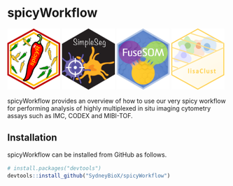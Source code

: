 # spicyWorkflow

<p float="left">
  <img src="https://github.com/SydneyBioX/SydneyBioXStickers/blob/main/spicyR/spicyR_standard.png?raw=true" width="24%" />
  <img src="https://github.com/SydneyBioX/SydneyBioXStickers/blob/main/simpleSeg/SimpleSeg_Hex_standard.png?raw=true" width="24%" />
  <img src="https://github.com/SydneyBioX/SydneyBioXStickers/blob/main/FuseSOM/fuseSOM_ai_standard.png?raw=true" width="24%" /> 
  <img src="https://github.com/SydneyBioX/SydneyBioXStickers/blob/main/lisaClust/lisaClust_sticker_ai_standard.png?raw=true" width="24%" />
</p>


spicyWorkflow provides an overview of how to use our very spicy workflow for performing analysis of highly 
multiplexed in situ imaging cytometry assays such as IMC, CODEX and MIBI-TOF.


## Installation

spicyWorkflow can be installed from GitHub as follows.

```r
# install.packages("devtools")
devtools::install_github("SydneyBioX/spicyWorkflow")
```

